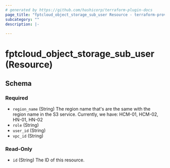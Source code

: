 ```yaml
---
# generated by https://github.com/hashicorp/terraform-plugin-docs
page_title: "fptcloud_object_storage_sub_user Resource - terraform-provider-fptcloud"
subcategory: ""
description: |-
  
---
```


# fptcloud_object_storage_sub_user (Resource)





<!-- schema generated by tfplugindocs -->
## Schema

### Required

- `region_name` (String) The region name that's are the same with the region name in the S3 service. Currently, we have: HCM-01, HCM-02, HN-01, HN-02
- `role` (String)
- `user_id` (String)
- `vpc_id` (String)

### Read-Only

- `id` (String) The ID of this resource.
